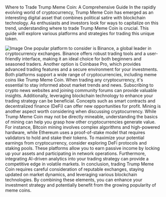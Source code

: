 Where to Trade Trump Meme Coin: A Comprehensive Guide
In the rapidly evolving world of cryptocurrency, Trump Meme Coin has emerged as an interesting digital asset that combines political satire with blockchain technology. As enthusiasts and investors look for ways to capitalize on this trend, understanding where to trade Trump Meme Coin is crucial. This guide will explore various platforms and strategies for trading this unique token.

![Image](https://github.com/user-attachments/assets/d7419ec9-dc67-403f-bf28-8faea5f1f74f)
One popular platform to consider is Binance, a global leader in cryptocurrency exchanges. Binance offers robust trading tools and a user-friendly interface, making it an ideal choice for both beginners and seasoned traders. Another option is Coinbase Pro, which provides advanced trading features and a secure environment for your investments. Both platforms support a wide range of cryptocurrencies, including meme coins like Trump Meme Coin.
When trading any cryptocurrency, it's essential to stay informed about market trends and news. Subscribing to crypto news websites and joining community forums can provide valuable insights. Additionally, leveraging blockchain technology to enhance your trading strategy can be beneficial. Concepts such as smart contracts and decentralized finance (DeFi) can offer new opportunities for profit.
Mining is another aspect worth considering when discussing cryptocurrency. While Trump Meme Coin may not be directly mineable, understanding the basics of mining can help you grasp how other cryptocurrencies generate value. For instance, Bitcoin mining involves complex algorithms and high-powered hardware, while Ethereum uses a proof-of-stake model that requires validators to hold and stake their tokens.
To maximize your potential earnings from cryptocurrency, consider exploring DeFi protocols and staking pools. These platforms allow you to earn passive income by locking up your assets and participating in network operations. Furthermore, integrating AI-driven analytics into your trading strategy can provide a competitive edge in volatile markets.
In conclusion, trading Trump Meme Coin requires careful consideration of reputable exchanges, staying updated on market dynamics, and leveraging various blockchain technologies. By combining these elements, you can enhance your investment strategy and potentially benefit from the growing popularity of meme coins.
